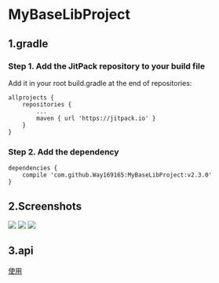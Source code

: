 # MyBaseLibProject
## 1.gradle
### Step 1. Add the JitPack repository to your build file
Add it in your root build.gradle at the end of repositories:
```
allprojects {
    repositories {
        ...
        maven { url 'https://jitpack.io' }
    }
}
```
### Step 2. Add the dependency
```
dependencies {
    compile 'com.github.Way169165:MyBaseLibProject:v2.3.0'
}
```
## 2.Screenshots
![](https://github.com/Way169165/MyBaseLibProject/blob/master/screenshots/screenshot1.gif)
![](https://github.com/Way169165/MyBaseLibProject/blob/master/screenshots/screenshot2.gif)
![](https://github.com/Way169165/MyBaseLibProject/blob/master/screenshots/screenshot3.gif)
## 3.api
[使用](https://github.com/Way169165/MyBaseLibProject/tree/master/app/src/main/java/com/xgw/mybaselibproject)